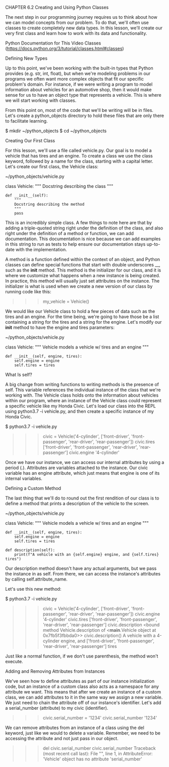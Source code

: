 CHAPTER 6.2
Creating and Using Python Classes

The next step in our programming journey requires us to think about how we can model concepts from our problem. To do that, we'll often use classes to create completely new data types. In this lesson, we'll create our very first class and learn how to work with its data and functionality.

Python Documentation for This Video
Classes (https://docs.python.org/3/tutorial/classes.html#classes)


Defining New Types

Up to this point, we've been working with the built-in types that Python provides (e.g. str, int, float), but when we're modeling problems in our programs we often want more complex objects that fit our specific problem's domain. For instance, if we were writing a program to model information about vehicles for an automotive shop, then it would make sense for us to have an object type that represents a vehicle. This is where we will start working with classes.

From this point on, most of the code that we'll be writing will be in files. Let's create a python_objects directory to hold these files that are only there to facilitate learning.

$ mkdir ~/python_objects
$ cd ~/python_objects


Creating Our First Class

For this lesson, we'll use a file called vehicle.py. Our goal is to model a vehicle that has tires and an engine. To create a class we use the class keyword, followed by a name for the class, starting with a capital letter. Let's create our first class, the Vehicle class:

~/python_objects/vehicle.py

class Vehicle:
    """
    Docstring describing the class
    """

    def __init__(self):
        """
        Docstring describing the method
        """
        pass


This is an incredibly simple class. A few things to note here are that by adding a triple-quoted string right under the definition of the class, and also right under the definition of a method or function, we can add documentation. This documentation is nice because we can add examples in this string to run as tests to help ensure our documentation stays up-to-date with the implementation.

A method is a function defined within the context of an object, and Python classes can define special functions that start with double underscores __, such as the __init__ method. This method is the initializer for our class, and it is where we customize what happens when a new instance is being created. In practice, this method will usually just set attributes on the instance. The initializer is what is used when we create a new version of our class by running code like this:

>>> my_vehicle = Vehicle()


We would like our Vehicle class to hold a few pieces of data such as the tires and an engine. For the time being, we're going to have those be a list containing a string for the tires and a string for the engine. Let's modify our __init__ method to have the engine and tires parameters:

~/python_objects/vehicle.py

class Vehicle:
    """
    Vehicle models a vehicle w/ tires and an engine
    """

    def __init__(self, engine, tires):
        self.engine = engine
        self.tires = tires


What Is self?

A big change from writing functions to writing methods is the presence of self. This variable references the individual instance of the class that we're working with. The Vehicle class holds onto the information about vehicles within our program, where an instance of the Vehicle class could represent a specific vehicle like my Honda Civic. Let's load our class into the REPL using python3.7 -i vehicle.py, and then create a specific instance of my Honda Civic.

$ python3.7 -i vehicle.py
>>> civic = Vehicle('4-cylinder', ['front-driver', 'front-passenger', 'rear-driver', 'rear-passenger'])
>>> civic.tires
['front-driver', 'front-passenger', 'rear-driver', 'rear-passenger']
>>> civic.engine
'4-cylinder'


Once we have our instance, we can access our internal attributes by using a period (.). Attributes are variables attached to the instance. Our civic variable has an engine attribute, which just means that engine is one of its internal variables.


Defining a Custom Method

The last thing that we'll do to round out the first rendition of our class is to define a method that prints a description of the vehicle to the screen.

~/python_objects/vehicle.py

class Vehicle:
    """
    Vehicle models a vehicle w/ tires and an engine
    """

    def __init__(self, engine, tires):
        self.engine = engine
        self.tires = tires

    def description(self):
        print(f"A vehicle with an {self.engine} engine, and {self.tires} tires")


Our description method doesn't have any actual arguments, but we pass the instance in as self. From there, we can access the instance's attributes by calling self.attribute_name.

Let's use this new method:

$ python3.7 -i vehicle.py
>>> civic = Vehicle('4-cylinder', ['front-driver', 'front-passenger', 'rear-driver', 'rear-passenger'])
>>> civic.engine
'4-cylinder'
>>> civic.tires
['front-driver', 'front-passenger', 'rear-driver', 'rear-passenger']
>>> civic.description
<bound method Vehicle.description of <__main__.Vehicle object at 0x7fb5f3fbbda0>>
>>> civic.description()
A vehicle with a 4-cylinder engine, and ['front-driver', 'front-passenger', 'rear-driver', 'rear-passenger'] tires


Just like a normal function, if we don't use parenthesis, the method won't execute.


Adding and Removing Attributes from Instances

We've seen how to define attributes as part of our instance initialization code, but an instance of a custom class also acts as a namespace for any attribute we want. This means that after we create an instance of a custom class, we can add attributes to it in the same way we assign a new variable. We just need to chain the attribute off of our instance's identifier. Let's add a serial_number (attribute) to my civic (identifier).

>>> civic.serial_number = '1234'
>>> civic.serial_number
'1234'


We can remove attributes from an instance of a class using the del keyword, just like we would to delete a variable. Remember, we need to be accessing the attribute and not just pass in our object.

>>> del civic.serial_number
>>> civic.serial_number
Traceback (most recent call last):
  File "<stdin>", line 1, in <module>
AttributeError: 'Vehicle' object has no attribute 'serial_number'
